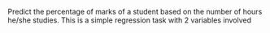 Predict the percentage of marks of a student based on the number of hours he/she studies.
This is a simple regression task with 2 variables involved
